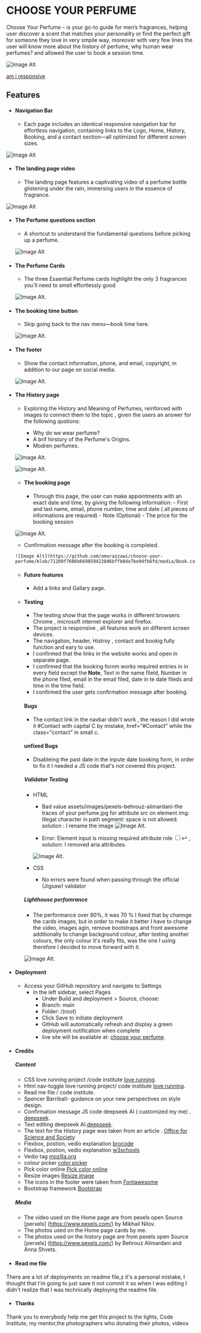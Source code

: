 ﻿# **CHOOSE YOUR PERFUME**

Choose Your Perfume –  is your go-to guide for men’s fragrances, helping user discover a scent that matches your personality or find the perfect gift for someone they love in very smpile way, moreover with very few lines the user will know more about the history of perfume, why human wear perfumes? and allowed the user to book a session time.

![Image Alt](https://github.com/omarazzawi/choose-your-perfume/blob/71209f7606b6698594228d6bffb84e7be9dfb6fd/media/shootscreen.png)

[am i responsive](https://ui.dev/amiresponsive?url=https://omarazzawi.github.io/choose-your-perfume/index.html)

## Features

 - #### Navigation Bar

    - Each page includes an identical responsive navigation bar for effortless navigation, containing links to the Logo, Home, History, Booking, and a contact section—all optimized for different screen sizes.

![Image Alt](https://github.com/omarazzawi/choose-your-perfume/blob/71209f7606b6698594228d6bffb84e7be9dfb6fd/media/navbar.png)



 - #### The landing page video

    - The landing page features a captivating video of a perfume bottle glistening under the rain, immersing users in the essence of fragrance.

  ![Image Alt](https://github.com/omarazzawi/choose-your-perfume/blob/c7d62519d9e62a8848a205fc12ecaff4c20f4a3b/media/the.landing.vedio.png)
  
   
 - #### The Perfume questions section

    - A shortcut to understand the fundamental questions before picking up a perfume.
  
   ![Image Alt](https://github.com/omarazzawi/choose-your-perfume/blob/71209f7606b6698594228d6bffb84e7be9dfb6fd/media/perfumes.questions.png)


 - #### The Perfume Cards
   
    - The three Essential Perfume cards highlight the only 3 fragrances you'll need to smell effortlessly good
  
   ![Image Alt](https://github.com/omarazzawi/choose-your-perfume/blob/71209f7606b6698594228d6bffb84e7be9dfb6fd/media/perfume.cards.png).


 - #### The booking time button
   
    - Skip going back to the nav menu—book time here.
  
   ![Image Alt](https://github.com/omarazzawi/choose-your-perfume/blob/71209f7606b6698594228d6bffb84e7be9dfb6fd/media/book%20time%20button.png).

- #### The footer
   
    - Show the contact information, phone, and email, copyright, in addition to our page on social media.
  
   ![Image Alt](https://github.com/omarazzawi/choose-your-perfume/blob/71209f7606b6698594228d6bffb84e7be9dfb6fd/media/footer.png).

  
- #### The History page
   
    - Exploring the History and Meaning of Perfumes, reinforced with images to connect them to the topic , given the users an answer for the following qustions:
      
       - Why do we wear perfume?
       - A brif hirstory of the Perfume's Origins.
       - Modren perfumes.
      
        
  ![Image Alt](https://github.com/omarazzawi/choose-your-perfume/blob/71209f7606b6698594228d6bffb84e7be9dfb6fd/media/history.png).
 
      
  ![Image Alt](https://github.com/omarazzawi/choose-your-perfume/blob/71209f7606b6698594228d6bffb84e7be9dfb6fd/media/history2.png).

      

  
  - #### The booking page
   
    - Through this page, the user can make appointments with an exact date and time, by giving the following information:
           - First and last name, email, phone number, time and date ( all pieces of informations are required)
           - Note (Optional)
           - The price for the booking  session
      
   ![Image Alt](https://github.com/omarazzawi/choose-your-perfume/blob/71209f7606b6698594228d6bffb84e7be9dfb6fd/media/booking.png).   

     - Confirmation message after the booking is completed.

      ![Image Alt](https://github.com/omarazzawi/choose-your-perfume/blob/71209f7606b6698594228d6bffb84e7be9dfb6fd/media/Book.confirm.png).        


   - ####  Future features
        - Add a links and Gallary page.
    

  - #### Testing
    - The testing show that the page works in different browsers: Chrome , microsoft internet explorer and firefox.
    - The project is responsive , all features work on different screen devices. 
    - The navigation, header, Histroy , contact and bookig fully function and eary to use.
    - I confirmed that the links in the website works and open in separate page.
    - I confirmed that the booking fornm works required entries in in every field except the **Note**, Text in the name fileld, Number in the phone filed, email in the email filed, date in te date fileds and time in the time field.
    - I confirmed the user gets confirmation message after booking.
 
    #### Bugs
    - The contact link in the navbar didn't work , the reason I did wrote it #Contact with capital C by mistake,  href="#Contact" while the class="contact" in small c.
  
 
    #### unfixed Bugs
    - Disableing the past date in the inpute date booking form, in order to fix it I needed a JS code that's not covered this project.
     

    ##### Validator Testing
      - HTML
          - Bad value assets/images/pexels-behrouz-alimardani-the traces of your perfume.jpg for attribute src on element img: Illegal character in path segment: space is not allowed.  solution : I rename the image
         ![Image Alt](https://github.com/omarazzawi/choose-your-perfume/blob/71209f7606b6698594228d6bffb84e7be9dfb6fd/media/error1.png).

          - Error: Element input is missing required attribute role <input type="checkbox" id="nav-toggle" name="nav-toggle" aria-expanded="false" aria-label="Toggle navigation">↩  , solution: I removed aria attributes.
  
        ![Image Alt](https://github.com/omarazzawi/choose-your-perfume/blob/71209f7606b6698594228d6bffb84e7be9dfb6fd/media/error2.png).           
    
      - CSS
         - No errors were found when passing through the official (Jigsaw) validator



     ##### Lighthouse perfomrance 
      - The performance over 90%, it was 70 % I fixed that by channge the cards images, but in order to make it better I have to change the video, images agin, remove bootstraps and front awesome
        additionally to change background colour, after testing another colours,  the only colour it's really fits,  was the one I using therefore I decided to move forward with it.    

     ![Image Alt](https://github.com/omarazzawi/choose-your-perfume/blob/71209f7606b6698594228d6bffb84e7be9dfb6fd/media/lighthouse.png).

- #### Deployment

   - Access your GitHub repository and navigate to Settings 
     -  In the left sidebar, select Pages  
           -  Under Build and deployment > Source, choose:
           -  Branch: main
           -  Folder: /(root)
           -  Click Save to initiate deployment
           -  GitHub will automatically refresh and display a green deployment notification when complete
           - live site will be available at: [choose your perfume](https://omarazzawi.github.io/choose-your-perfume/).

- #### Credits
    ##### Content
     - CSS love running project /code institute [love running](https://github.com/Code-Institute-Solutions/love-running-v3/tree/main).
     - Html nav-toggle love running project/ code institute  [love running](https://github.com/Code-Institute-Solutions/love-running-v3/tree/main).
     - Read me file / code institute.
     - Spencer Barriball- guidance on your new perspectives on style design.
     - Confirmation message JS code deepseek AI ( customized my me) . [deepseek](https://www.deepseek.com/).
     - Text editing deepseek AI.[deepseek](https://www.deepseek.com/). 
     - The text for the History page was taken from an article . [Office for Science and Society](https://www.mcgill.ca/oss/article/history/story-perfume)
     - Flexbox, postion, vedio explanation [brocode](https://www.youtube.com/@BroCodez)
     - Flexbox, postion, vedio explanation [w3schools](https://www.w3schools.com/)
     - Vedio tag [mozilla.org](https://developer.mozilla.org/en-US/docs/Web/HTML/Reference/Elements/video)
     - colour picker [color picker](https://imagecolorpicker.com/)
     - Pick color online [Pick color online](https://pickcoloronline.com/)
     - Resize images [Resize image](https://imageresizer.com/)
     - The icons in the footer were taken from [Fontawesome](https://fontawesome.com/kits)
     - Bootstrap framework [Bootstrap ](https://getbootstrap.com/)
 
  

   ##### Media
    - The video used on the Home page are from pexels open Source [perxels] (https://www.pexels.com/) by Mikhail Nilov.
    - The photos used on the Home page cards by me.
    - The photos used on the history page are from pexels open Source [perxels] (https://www.pexels.com/) by Behrouz Alimardani and Anna Shvets.

- #### Read me file

There are  a lot of deployments on readme file,z it's a personal mistake, I thought that I'm going to just save it not commit it so when I was editing I didn't realize that I was technically deploying the readme file.

- #### Thanks

Thank you to everybody help me get this project to the lights, Code Institute, my mentor,the photographers who donating their photos, videos

   
      
  
  
  
  
  
  
    
   
            
  


   


 

